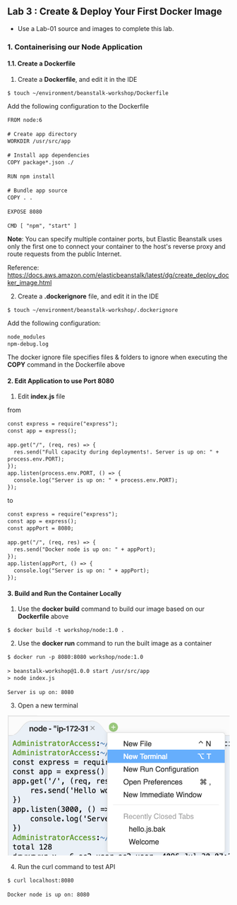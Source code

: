## Lab 3 : Create & Deploy Your First Docker Image

- Use a Lab-01 source and images to complete this lab.

### 1. Containerising our Node Application

#### 1.1. Create a Dockerfile

1.  Create a **Dockerfile**, and edit it in the IDE

```
$ touch ~/environment/beanstalk-workshop/Dockerfile
```

Add the following configuration to the Dockerfile

```
FROM node:6

# Create app directory
WORKDIR /usr/src/app

# Install app dependencies
COPY package*.json ./

RUN npm install

# Bundle app source
COPY . .

EXPOSE 8080

CMD [ "npm", "start" ]
```

**Note**: You can specify multiple container ports, but Elastic Beanstalk uses only the first one to connect your container to the host's reverse proxy and route requests from the public Internet.

Reference: https://docs.aws.amazon.com/elasticbeanstalk/latest/dg/create_deploy_docker_image.html

2.  Create a **.dockerignore** file, and edit it in the IDE

```
$ touch ~/environment/beanstalk-workshop/.dockerignore
```

Add the following configuration:

```
node_modules
npm-debug.log
```

The docker ignore file specifies files & folders to ignore when executing the **COPY** command in the Dockerfile above

#### 2. Edit Application to use Port 8080

1.  Edit **index.js** file

from

```
const express = require("express");
const app = express();

app.get("/", (req, res) => {
  res.send("Full capacity during deployments!. Server is up on: " + process.env.PORT);
});
app.listen(process.env.PORT, () => {
  console.log("Server is up on: " + process.env.PORT);
});
```

to

```
const express = require("express");
const app = express();
const appPort = 8080;

app.get("/", (req, res) => {
  res.send("Docker node is up on: " + appPort);
});
app.listen(appPort, () => {
  console.log("Server is up on: " + appPort);
});
```

#### 3. Build and Run the Container Locally

1.  Use the **docker build** command to build our image based on our **Dockerfile** above

```
$ docker build -t workshop/node:1.0 .
```

2.  Use the **docker run** command to run the built image as a container

```
$ docker run -p 8080:8080 workshop/node:1.0

> beanstalk-workshop@1.0.0 start /usr/src/app
> node index.js

Server is up on: 8080
```

3.  Open a new terminal

![New Terminal](./imgs/01/01.png)

4.  Run the curl command to test API

```
$ curl localhost:8080

Docker node is up on: 8080
```
